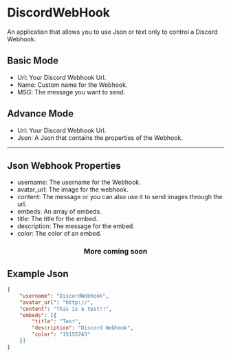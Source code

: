 <h1>DiscordWebHook</h1>
<p>An application that allows you to use Json or text only to control a Discord Webhook.</p>

<h2>Basic Mode</h2>

- Url: Your Discord Webhook Url.
- Name: Custom name for the Webhook.
- MSG: The message you want to send.

<h2>Advance Mode</h2>

- Url: Your Discord Webhook Url.
- Json: A Json that contains the properties of the Webhook.
<hr>

<h2>Json Webhook Properties</h2>

- username: The username for the Webhook.
- avatar_url: The image for the webhook.
- content: The message or you can also use it to send images through the url.
- embeds: An array of embeds.
- title: The title for the embed.
- description: The message for the embed.
- color: The color of an embed.
<center><h3>More coming soon</h3></center>

<h2>Example Json</h2>

```json
{
    "username": "DiscordWebhook",
    "avatar_url": "http://",
    "content": "This is a test!!",
    "embeds": [{
        "title": "Test",
        "description": "Discord Webhook",
        "color": "15155743"
    }]
}
```

